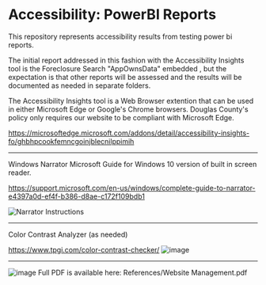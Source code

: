 # Accessibility: PowerBI Reports
This repository represents accessibility results from testing power bi reports.

The initial report addressed in this fashion with the Accessibility Insights tool is the Foreclosure Search "AppOwnsData" embedded , but the expectation is that other reports will be assessed and the results will be documented as needed in separate folders. 

The Accessibility Insights tool is a Web Browser extention that can be used in either Microsoft Edge or Google's Chrome browsers.  Douglas County's policy only requires our website to be compliant with Microsoft Edge.

https://microsoftedge.microsoft.com/addons/detail/accessibility-insights-fo/ghbhpcookfemncgoinjblecnilppimih
***
Windows Narrator
Microsoft Guide for Windows 10 version of built in screen reader.

https://support.microsoft.com/en-us/windows/complete-guide-to-narrator-e4397a0d-ef4f-b386-d8ae-c172f109bdb1

![Narrator Instructions](https://github.com/DouglasCountyCO/Accessibility-PowerBI-Reports-Public/assets/127148669/3dcd07b2-29cc-40fb-8be8-bfe871c63fcd)

***
Color Contrast Analyzer (as needed)

https://www.tpgi.com/color-contrast-checker/
![image](https://github.com/DouglasCountyCO/Accessibility-PowerBI-Reports-Public/assets/127148669/a511d4fb-6643-4057-bf25-0a18d0e259a3)

***
![image](https://github.com/DouglasCountyCO/Accessibility-PowerBI-Reports-Public/assets/127148669/d2482649-5337-4124-91c2-eb156e7a11da)
Full PDF is available here:  References/Website Management.pdf



